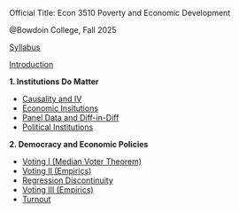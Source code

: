 Official Title: Econ 3510 Poverty and Economic Development 

@Bowdoin College, Fall 2025

[Syllabus](/Econ_3510_Syllabus.pdf)

[Introduction](/Lecture_0_Introduction.pdf)

**1. Institutions Do Matter**
- [Causality and IV](/Lecture_1_Causality_and_IV.pdf)
- [Economic Insitutions](/Lecture_2_Economic_Institutions.pdf)
- [Panel Data and Diff-in-Diff](/Lecture_3_Panel_Data_and_DiD.pdf)
- [Political Institutions](Lecture_4_Political_Institutions.pdf)

**2. Democracy and Economic Policies**
- [Voting I (Median Voter Theorem)](/Lecture_5_Voting_I.pdf)
- [Voting II (Empirics)](/Lecture_6_Voting_II.pdf)
- [Regression Discontinuity](Lecture_7_Regression_Discontinuity.pdf)
- [Voting III (Empirics)](/Lecture_8_Voting_III.pdf)
- [Turnout](/Lecture_9_Turnout.pdf)
